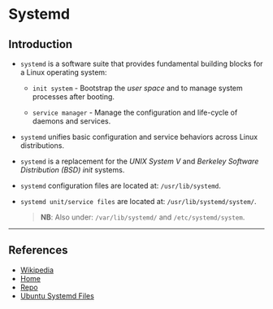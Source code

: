 # Systemd

## Introduction

* `systemd` is a software suite that provides fundamental building blocks for a Linux operating system:

    * `init system` - Bootstrap the _user space_ and to manage system processes after booting.

    * `service manager` - Manage the configuration and life-cycle of daemons and services.

* `systemd` unifies basic configuration and service behaviors across Linux distributions.

* `systemd` is a replacement for the _UNIX System V_ and _Berkeley Software Distribution (BSD) init_ systems.

* `systemd` configuration files are located at: `/usr/lib/systemd`.

* `systemd unit/service files` are located at: `/usr/lib/systemd/system/`. 

    > __NB__: Also under: `/var/lib/systemd/` and `/etc/systemd/system`.

---

## References

* [Wikipedia](https://en.wikipedia.org/wiki/Systemd)
* [Home](https://www.freedesktop.org/wiki/Software/systemd/)
* [Repo](https://github.com/systemd/systemd)
* [Ubuntu Systemd Files](https://askubuntu.com/questions/876733/where-are-the-systemd-units-services-located-in-ubuntu)